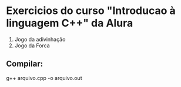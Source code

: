 # Exercicios do curso "Introducao à linguagem C++" da Alura

1. Jogo da adivinhação
2. Jogo da Forca

## Compilar:

g++ arquivo.cpp -o arquivo.out